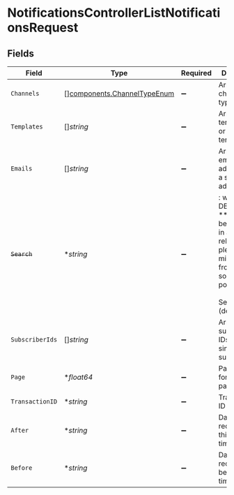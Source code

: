 # NotificationsControllerListNotificationsRequest


## Fields

| Field                                                                                                                                             | Type                                                                                                                                              | Required                                                                                                                                          | Description                                                                                                                                       |
| ------------------------------------------------------------------------------------------------------------------------------------------------- | ------------------------------------------------------------------------------------------------------------------------------------------------- | ------------------------------------------------------------------------------------------------------------------------------------------------- | ------------------------------------------------------------------------------------------------------------------------------------------------- |
| `Channels`                                                                                                                                        | [][components.ChannelTypeEnum](../../models/components/channeltypeenum.md)                                                                        | :heavy_minus_sign:                                                                                                                                | Array of channel types                                                                                                                            |
| `Templates`                                                                                                                                       | []*string*                                                                                                                                        | :heavy_minus_sign:                                                                                                                                | Array of template IDs or a single template ID                                                                                                     |
| `Emails`                                                                                                                                          | []*string*                                                                                                                                        | :heavy_minus_sign:                                                                                                                                | Array of email addresses or a single email address                                                                                                |
| ~~`Search`~~                                                                                                                                      | **string*                                                                                                                                         | :heavy_minus_sign:                                                                                                                                | : warning: ** DEPRECATED **: This will be removed in a future release, please migrate away from it as soon as possible.<br/><br/>Search term (deprecated) |
| `SubscriberIds`                                                                                                                                   | []*string*                                                                                                                                        | :heavy_minus_sign:                                                                                                                                | Array of subscriber IDs or a single subscriber ID                                                                                                 |
| `Page`                                                                                                                                            | **float64*                                                                                                                                        | :heavy_minus_sign:                                                                                                                                | Page number for pagination                                                                                                                        |
| `TransactionID`                                                                                                                                   | **string*                                                                                                                                         | :heavy_minus_sign:                                                                                                                                | Transaction ID for filtering                                                                                                                      |
| `After`                                                                                                                                           | **string*                                                                                                                                         | :heavy_minus_sign:                                                                                                                                | Date filter for records after this timestamp                                                                                                      |
| `Before`                                                                                                                                          | **string*                                                                                                                                         | :heavy_minus_sign:                                                                                                                                | Date filter for records before this timestamp                                                                                                     |